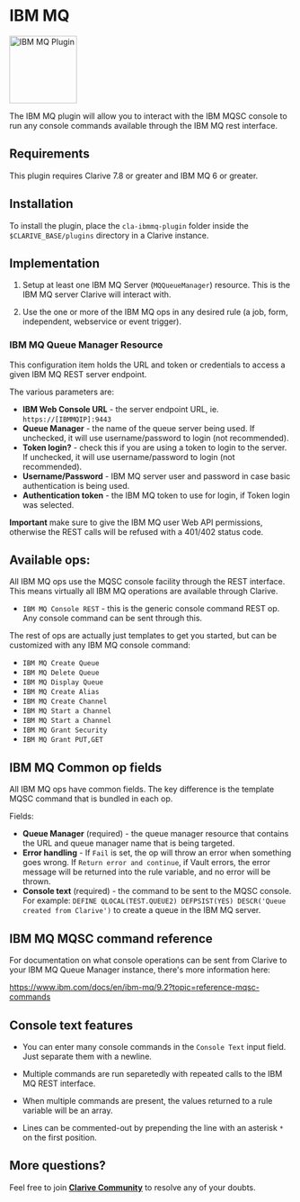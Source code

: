 # IBM MQ

<img src="https://cdn.rawgit.com/clarive/cla-ibmmq-plugin/master/public/icon/ibmmq.svg?sanitize=true" alt="IBM MQ Plugin" title="IBM MQ Plugin" width="120" height="120">

The IBM MQ plugin will allow you to interact with the IBM MQSC console
to run any console commands available through the IBM MQ rest interface.

## Requirements

This plugin requires Clarive 7.8 or greater
and IBM MQ 6 or greater.

## Installation

To install the plugin, place the `cla-ibmmq-plugin` folder inside the
`$CLARIVE_BASE/plugins` directory in a Clarive instance.

## Implementation

1. Setup at least one IBM MQ Server (`MQQueueManager`) resource. This is the
   IBM MQ server Clarive will interact with.

2. Use the one or more of the IBM MQ ops in any desired rule (a job,
   form, independent, webservice or event trigger).

### IBM MQ Queue Manager Resource

This configuration item holds the URL and token or credentials to
access a given IBM MQ REST server endpoint.

The various parameters are:

- **IBM Web Console URL** - the server endpoint URL, ie.
  `https://[IBMMQIP]:9443`
- **Queue Manager** - the name of the queue server being used.  If unchecked,
  it will use username/password to login (not recommended).
- **Token login?** - check this if you are using a token to login to the
  server.  If unchecked, it will use username/password to login (not
  recommended).
- **Username/Password** - IBM MQ server user and password in case basic
  authentication is being used.
- **Authentication token** - the IBM MQ token to use for login, if Token login
  was selected.

**Important** make sure to give the IBM MQ user Web API permissions, otherwise
the REST calls will be refused with a 401/402 status code.

## Available ops:

All IBM MQ ops use the MQSC console facility through the
REST interface. This means virtually all IBM MQ operations
are available through Clarive.

- `IBM MQ Console REST` - this is the generic console command
REST op. Any console command can be sent through this.

The rest of ops are actually just templates to get you started,
but can be customized with any IBM MQ console command:

- `IBM MQ Create Queue`
- `IBM MQ Delete Queue`
- `IBM MQ Display Queue`
- `IBM MQ Create Alias`
- `IBM MQ Create Channel`
- `IBM MQ Start a Channel`
- `IBM MQ Start a Channel`
- `IBM MQ Grant Security`
- `IBM MQ Grant PUT,GET`

## IBM MQ Common op fields

All IBM MQ ops have common fields. The key difference
is the template MQSC command that is bundled in each op.

Fields:

- **Queue Manager** (required) - the queue manager resource that contains the
  URL and queue manager name that is being targeted.
- **Error handling** - If `Fail` is set, the op will throw an error when
  something goes wrong.  If `Return error and continue`, if Vault errors, the
  error message will be returned into the rule variable, and no error will be
  thrown.
- **Console text** (required) - the command to be sent to the MQSC console.
  For example: `DEFINE QLOCAL(TEST.QUEUE2) DEFPSIST(YES) DESCR('Queue created
  from Clarive')` to create a queue in the IBM MQ server.

## IBM MQ MQSC command reference

For documentation on what console operations can be sent from Clarive
to your IBM MQ Queue Manager instance, there's more information
here:

https://www.ibm.com/docs/en/ibm-mq/9.2?topic=reference-mqsc-commands

## Console text features

- You can enter many console commands in the `Console Text` input field.  Just
  separate them with a newline.

- Multiple commands are run separetedly with repeated calls to the IBM MQ REST
  interface.

- When multiple commands are present, the values returned to a rule variable
  will be an array.

- Lines can be commented-out by prepending the line with an asterisk `*` on the
  first position.

## More questions?

Feel free to join **[Clarive Community](https://community.clarive.com/)** to resolve any of your doubts.

